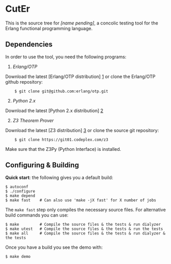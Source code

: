 CutEr
==============

This is the source tree for *[name pending]*, a concolic testing tool
for the Erlang functional programming language.

Dependencies
------------

In order to use the tool, you need the following programs:

 1. *Erlang/OTP*

  Download the latest [Erlang/OTP distribution] [1] or clone the Erlang/OTP github repository:

        $ git clone git@github.com:erlang/otp.git

 2. *Python 2.x*

  Download the latest [Python 2.x distribution] [2]

 2. *Z3 Theorem Prover*

  Download the latest [Z3 distribution] [3] or clone the source git repository:

        $ git clone https://git01.codeplex.com/z3

  Make sure that the Z3Py (Python Interface) is installed.

Configuring & Building
----------------------

**Quick start**: the following gives you a default build:

    $ autoconf
    $ ./configure
    $ make depend
    $ make fast    # Can also use 'make -jX fast' for X number of jobs


The `make fast` step only compiles the necessary source files. For alternative
build commands you can use:

    $ make         # Compile the source files & the tests & run dialyzer
    $ make utest   # Compile the source files & the tests & run the tests
    $ make all     # Compile the source files & the tests & run dialyzer & the tests

Once you have a build you see the demo with:

    $ make demo


[1]:  http://www.erlang.org/            "www.erlang.org"
[2]:  http://www.python.org/            "www.python.org"
[3]:  http://z3.codeplex.com/           "z3.codeplex.com"
